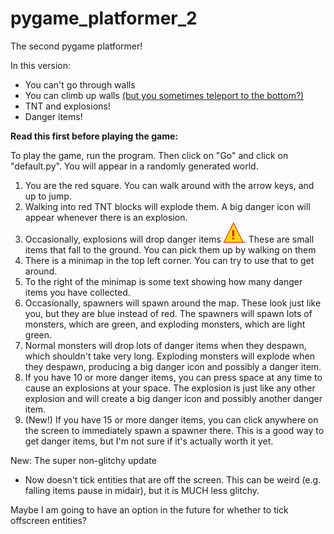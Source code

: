 # pygame_platformer_2

The second pygame platformer!

In this version:
- You can't go through walls
- You can climb up walls [(but you sometimes teleport to the bottom?)](https://github.com/sillypantscoder/pygame_platformer_2/issues/3)
- TNT and explosions!
- Danger items!

**Read this first before playing the game:**

To play the game, run the program. Then click on "Go" and click on "default.py". You will appear in a randomly generated world.

1. You are the red square. You can walk around with the arrow keys, and up to jump.
2. Walking into red TNT blocks will explode them. A big danger icon will appear whenever there is an explosion.
3. Occasionally, explosions will drop danger items ![](danger.png). These are small items that fall to the ground. You can pick them up by walking on them
4. There is a minimap in the top left corner. You can try to use that to get around.
5. To the right of the minimap is some text showing how many danger items you have collected.
6. Occasionally, spawners will spawn around the map. These look just like you, but they are blue instead of red. The spawners will spawn lots of monsters, which are green, and exploding monsters, which are light green.
7. Normal monsters will drop lots of danger items when they despawn, which shouldn't take very long. Exploding monsters will explode when they despawn, producing a big danger icon and possibly a danger item.
8. If you have 10 or more danger items, you can press space at any time to cause an explosions at your space. The explosion is just like any other explosion and will create a big danger icon and possibly another danger item.
9. (New!) If you have 15 or more danger items, you can click anywhere on the screen to immediately spawn a spawner there. This is a good way to get danger items, but I'm not sure if it's actually worth it yet.


New: The super non-glitchy update

- Now doesn't tick entities that are off the screen. This can be weird (e.g. falling items pause in midair), but it is MUCH less glitchy.

Maybe I am going to have an option in the future for whether to tick offscreen entities?
